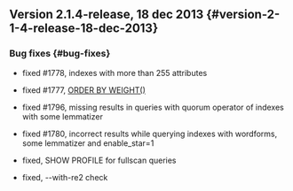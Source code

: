## Version 2.1.4-release, 18 dec 2013 {#version-2-1-4-release-18-dec-2013}

### Bug fixes {#bug-fixes}

*   fixed #1778, indexes with more than 255 attributes

*   fixed #1777, [ORDER BY WEIGHT()](../select_syntax.md)

*   fixed #1796, missing results in queries with quorum operator of indexes with some lemmatizer

*   fixed #1780, incorrect results while querying indexes with wordforms, some lemmatizer and enable_star=1

*   fixed, SHOW PROFILE for fullscan queries

*   fixed, --with-re2 check